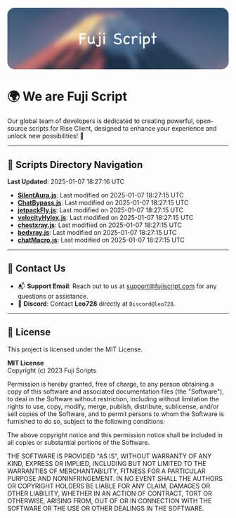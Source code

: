 ![Banner](.github/b.webp)

# 🌍 **We are Fuji Script**

Our global team of developers is dedicated to creating powerful, open-source scripts for Rise Client, designed to enhance your experience and unlock new possibilities! 🌟

---
<!-- SCRIPTS_NAVIGATION_START -->
## 📂 **Scripts Directory Navigation**

**Last Updated**: 2025-01-07 18:27:16 UTC

- **[SilentAura.js](scripts/SilentAura.js)**: Last modified on 2025-01-07 18:27:15 UTC
- **[ChatBypass.js](scripts/ChatBypass.js)**: Last modified on 2025-01-07 18:27:15 UTC
- **[jetpackFly.js](scripts/jetpackFly.js)**: Last modified on 2025-01-07 18:27:15 UTC
- **[velocityHylex.js](scripts/velocityHylex.js)**: Last modified on 2025-01-07 18:27:15 UTC
- **[chestxray.js](scripts/chestxray.js)**: Last modified on 2025-01-07 18:27:15 UTC
- **[bedxray.js](scripts/bedxray.js)**: Last modified on 2025-01-07 18:27:15 UTC
- **[chatMacro.js](scripts/chatMacro.js)**: Last modified on 2025-01-07 18:27:15 UTC

<!-- SCRIPTS_NAVIGATION_END -->

---

## 💬 **Contact Us**  
- 📬 **Support Email**: Reach out to us at [support@fujiscript.com](mailto:support@fujiscript.com) for any questions or assistance.  
- 💬 **Discord**: Contact **Leo728** directly at `Discord@leo728`.

---

## 📜 **License**

This project is licensed under the MIT License.  

**MIT License**  
Copyright (c) 2023 Fuji Scripts  

Permission is hereby granted, free of charge, to any person obtaining a copy of this software and associated documentation files (the "Software"), to deal in the Software without restriction, including without limitation the rights to use, copy, modify, merge, publish, distribute, sublicense, and/or sell copies of the Software, and to permit persons to whom the Software is furnished to do so, subject to the following conditions:  

The above copyright notice and this permission notice shall be included in all copies or substantial portions of the Software.  

THE SOFTWARE IS PROVIDED "AS IS", WITHOUT WARRANTY OF ANY KIND, EXPRESS OR IMPLIED, INCLUDING BUT NOT LIMITED TO THE WARRANTIES OF MERCHANTABILITY, FITNESS FOR A PARTICULAR PURPOSE AND NONINFRINGEMENT. IN NO EVENT SHALL THE AUTHORS OR COPYRIGHT HOLDERS BE LIABLE FOR ANY CLAIM, DAMAGES OR OTHER LIABILITY, WHETHER IN AN ACTION OF CONTRACT, TORT OR OTHERWISE, ARISING FROM, OUT OF OR IN CONNECTION WITH THE SOFTWARE OR THE USE OR OTHER DEALINGS IN THE SOFTWARE.  
